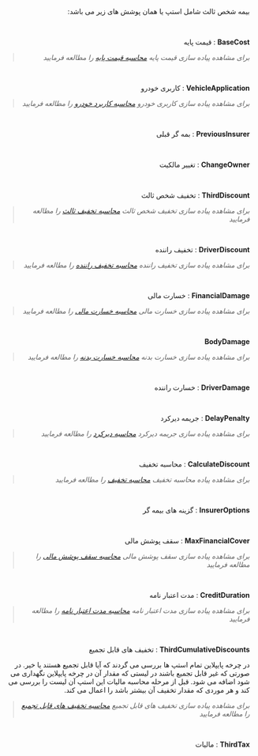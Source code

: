 <div align="right" dir="rtl">

بیمه شخص ثالث شامل استپ یا همان پوشش های زیر می باشد:

<br>

**BaseCost** : قیمت پایه

>*برای مشاهده پیاده سازی قیمت پایه [محاسبه قیمت پایه](./thirdSteps/ThirdBaseCost.md) را مطالعه فرمایید*


<br>

**VehicleApplication** : کاربری خودرو

>*برای مشاهده پیاده سازی کاربری خودرو [محاسبه کاربرد خودرو](./thirdSteps/VehicleApplication.md) را مطالعه فرمایید*


<br>

**PreviousInsurer** : بمه گر قبلی

<br>

**ChangeOwner** : تغییر مالکیت


<br>

**ThirdDiscount** : تخفیف شخص ثالث

>*برای مشاهده پیاده سازی تخفیف شخص ثالث [محاسبه تخفیف ثالث](./thirdSteps/ThirdDiscount.md) را مطالعه فرمایید*


<br>

**DriverDiscount** : تخفیف راننده

>*برای مشاهده پیاده سازی تخفیف راننده [محاسبه تخفیف راننده](./thirdSteps/DriverDiscount.md) را مطالعه فرمایید*

<br>

**FinancialDamage** : خسارت مالی

>*برای مشاهده پیاده سازی خسارت مالی [محاسبه خسارت مالی](./thirdSteps/FinancialDamage.md) را مطالعه فرمایید*


<br>

**BodyDamage**

>*برای مشاهده پیاده سازی خسارت بدنه [محاسبه خسارت بدنه](./thirdSteps/BodyDamage.md) را مطالعه فرمایید*


<br>

**DriverDamage** : خسارت راننده


<br>

**DelayPenalty** : جریمه دیرکرد

>*برای مشاهده پیاده سازی جریمه دیرکرد [محاسبه دیرکرد](./thirdSteps/DelayPenalty.md) را مطالعه فرمایید*


<br>

**CalculateDiscount** : محاسبه تخفیف

>*برای مشاهده پیاده محاسبه تخفیف [محاسبه تخفیف](./thirdSteps/CalculateDiscount.md) را مطالعه فرمایید*


<br>

**InsurerOptions** : گزینه های بیمه گر


<br>

**MaxFinancialCover** : سقف پوشش مالی

>*برای مشاهده پیاده سازی سقف پوشش مالی [محاسبه سقف پوشش مالی](./thirdSteps/MaxFinancialCover.md) را مطالعه فرمایید*

<br>

**CreditDuration** : مدت اعتبار نامه

>*برای مشاهده پیاده سازی مدت اعتبار نامه [محاسبه مدت اعتبار نامه](./thirdSteps/CreditDuration.md) را مطالعه فرمایید*

<br>

**ThirdCumulativeDiscounts** : تخفیف های قابل تجمیع

در چرخه پایپلاین تمام استپ ها بررسی می گردند که آیا قابل تجمیع هستند یا خیر. در صورتی که غیر قابل تجمیع باشند در لیستی که مقدار آن در چرخه پایپلاین نگهداری می شود اضافه می شود. قبل از مرحله محاسبه مالیات این استپ آن لیست را بررسی می کند و هر موردی که مقدار تخفیف آن بیشتر باشد را اعمال می کند.

>*برای مشاهده پیاده سازی تخفیف های قابل تجمیع [محاسبه تخفیف های قابل تجمیع](./thirdSteps/ThirdCumulativeDiscounts.md) را مطالعه فرمایید*


<br>

**ThirdTax** : مالیات

</div>